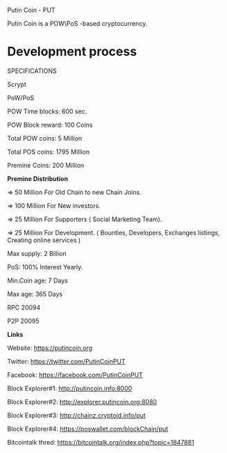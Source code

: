 

Putin Coin - PUT

Putin Coin is a POW\PoS -based cryptocurrency.

Development process
===========================

SPECIFICATIONS

Scrypt

PoW/PoS

POW Time blocks: 600 sec.

POW Block reward: 100 Coins

Total POW coins: 5 Million

Total POS coins: 1795 Million

Premine Coins: 200 Million 

****Premine Distribution**** 

=> 50 Million For Old Chain to new Chain Joins.

=> 100 Million For New investors.

=> 25 Million For Supporters ( Social Marketing Team).

=> 25 Million For Development. ( Bounties, Developers, Exchanges listings, Creating online services )


Max supply: 2 Billion

PoS:  100% Interest Yearly.

Min.Coin age: 7 Days

Max age: 365 Days

RPC 20094

P2P 20095

****Links**** 

Website: https://putincoin.org

Twitter: https://twitter.com/PutinCoinPUT

Facebook: https://facebook.com/PutinCoinPUT

Block Explorer#1: http://putincoin.info:8000

Block Explorer#2: http://explorer.putincoin.org:8080

Block Explorer#3: http://chainz.cryptoid.info/put

Block Explorer#4: https://poswallet.com/blockChain/put

Bitcointalk thred: https://bitcointalk.org/index.php?topic=1847881
